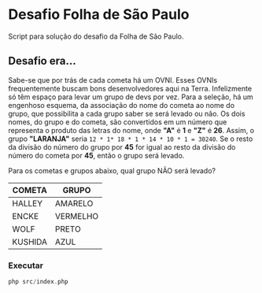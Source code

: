 # Desafio Folha de São Paulo
Script para solução do desafio da Folha de São Paulo.

## Desafio era...
Sabe-se que por trás de cada cometa há um OVNI. Esses OVNIs frequentemente buscam bons desenvolvedores aqui na Terra. Infelizmente só têm espaço para levar um grupo de devs por vez. Para a seleção, há um engenhoso esquema, da associação do nome do cometa ao nome do grupo, que possibilita a cada grupo saber se será levado ou não.
Os dois nomes, do grupo e do cometa, são convertidos em um número que representa o produto das letras do nome, onde **"A"** é **1** e **"Z"** é **26**. Assim, o grupo **"LARANJA"** seria ```12 * 1* 18 * 1 * 14 * 10 * 1 = 30240```. Se o resto da divisão do número do grupo por **45** for igual ao resto da divisão do número do cometa por **45**, então o grupo será levado.

Para os cometas e grupos abaixo, qual grupo NÃO será levado?

| COMETA | GRUPO |
| ------ | ----- |
| HALLEY |AMARELO |
| ENCKE | VERMELHO |
| WOLF	| PRETO |
| KUSHIDA | AZUL |

### Executar

```php
php src/index.php
```
